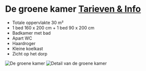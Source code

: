 # De groene kamer [Tarieven & Info](/nl/tarieven/)

* Totale oppervlakte 30 m²
* 1 bed 160 x 200 cm + 1 bed 90 x 200 cm
* Badkamer met bad
* Apart WC
* Haardroger
* Kleine koelkast 
* Zicht op het dorp

![De groene kamer](/images/chambre-verte.jpg)
![Detail van de groene kamer](/images/chambre-verte-detail.jpg)
